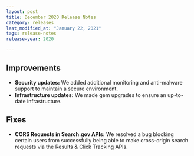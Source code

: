 ```yaml
---
layout: post
title: December 2020 Release Notes
category: releases
last_modified_at: "January 22, 2021"
tags: release-notes
release-year: 2020

---
```


## Improvements

* **Security updates:** We added additional monitoring and anti-malware support to maintain a secure environment.
* **Infrastructure updates:** We made gem upgrades to ensure an up-to-date infrastructure.

## Fixes

* **CORS Requests in Search.gov APIs:** We resolved a bug blocking certain users from successfully being able to make cross-origin search requests via the Results & Click Tracking APIs.